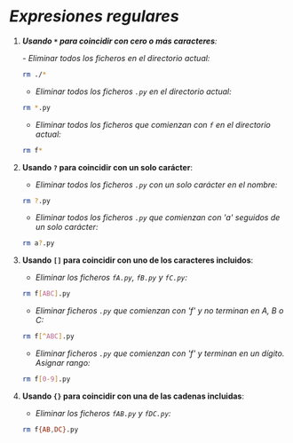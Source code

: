 <!-- Autor: Daniel Benjamin Perez Morales -->
<!-- GitHub: https://github.com/DanielBenjaminPerezMoralesDev13 -->
<!-- GitLab: https://gitlab.com/DanielBenjaminPerezMoralesDev13 -->
<!-- Correo electrónico: danielperezdev@proton.me -->
# ***Expresiones regulares***

1. ***Usando `*` para coincidir con cero o más caracteres**:*

   *- Eliminar todos los ficheros en el directorio actual:*

   ```bash
   rm ./*
   ```

   - *Eliminar todos los ficheros `.py` en el directorio actual:*

   ```bash
   rm *.py
   ```

   - *Eliminar todos los ficheros que comienzan con `f` en el directorio actual:*

   ```bash
   rm f*
   ```

2. **Usando `?` para coincidir con un solo carácter**:

   - *Eliminar todos los ficheros `.py` con un solo carácter en el nombre:*

   ```bash
   rm ?.py
   ```

   - *Eliminar todos los ficheros `.py` que comienzan con 'a' seguidos de un solo carácter:*

   ```bash
   rm a?.py
   ```

3. **Usando `[]` para coincidir con uno de los caracteres incluidos**:

   - *Eliminar los ficheros `fA.py`, `fB.py` y `fC.py`:*

   ```bash
   rm f[ABC].py
   ```

   - *Eliminar ficheros `.py` que comienzan con 'f' y no terminan en A, B o C:*

   ```bash
   rm f[^ABC].py
   ```

   - *Eliminar ficheros `.py` que comienzan con 'f' y terminan en un dígito. Asignar rango:*

   ```bash
   rm f[0-9].py
   ```

4. **Usando `{}` para coincidir con una de las cadenas incluidas**:

   - *Eliminar los ficheros `fAB.py` y `fDC.py`:*

   ```bash
   rm f{AB,DC}.py
   ```
